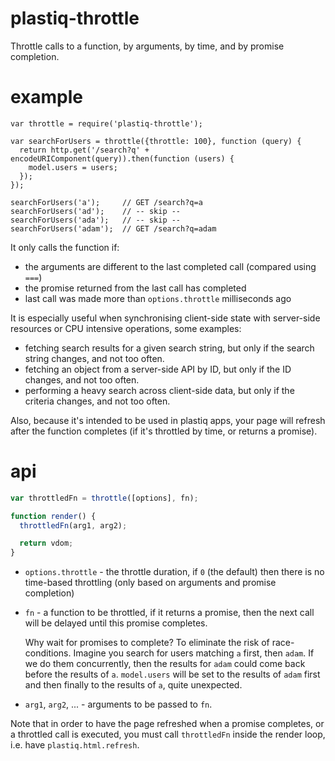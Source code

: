 # plastiq-throttle

Throttle calls to a function, by arguments, by time, and by promise completion.

# example

    var throttle = require('plastiq-throttle');

    var searchForUsers = throttle({throttle: 100}, function (query) {
      return http.get('/search?q' + encodeURIComponent(query)).then(function (users) {
        model.users = users;
      });
    });

    searchForUsers('a');     // GET /search?q=a
    searchForUsers('ad');    // -- skip --
    searchForUsers('ada');   // -- skip --
    searchForUsers('adam');  // GET /search?q=adam

It only calls the function if:

* the arguments are different to the last completed call (compared using `===`)
* the promise returned from the last call has completed
* last call was made more than `options.throttle` milliseconds ago

It is especially useful when synchronising client-side state with server-side resources or CPU intensive operations, some examples:

* fetching search results for a given search string, but only if the search string changes, and not too often.
* fetching an object from a server-side API by ID, but only if the ID changes, and not too often.
* performing a heavy search across client-side data, but only if the criteria changes, and not too often.

Also, because it's intended to be used in plastiq apps, your page will refresh after the function completes (if it's throttled by time, or returns a promise).

# api

```js
var throttledFn = throttle([options], fn);

function render() {
  throttledFn(arg1, arg2);

  return vdom;
}
```

* `options.throttle` - the throttle duration, if `0` (the default) then there is no time-based throttling (only based on arguments and promise completion)
* `fn` - a function to be throttled, if it returns a promise, then the next call will be delayed until this promise completes.

    Why wait for promises to complete? To eliminate the risk of race-conditions. Imagine you search for users matching `a` first, then `adam`. If we do them concurrently, then the results for `adam` could come back before the results of `a`. `model.users` will be set to the results of `adam` first and then finally to the results of `a`, quite unexpected.

* `arg1`, `arg2`, ... - arguments to be passed to `fn`.

Note that in order to have the page refreshed when a promise completes, or a throttled call is executed, you must call `throttledFn` inside the render loop, i.e. have `plastiq.html.refresh`.
